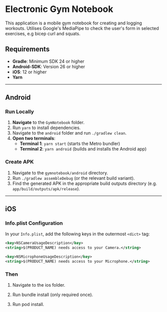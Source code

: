 # Electronic Gym Notebook

This application is a mobile gym notebook for creating and logging workouts. Utilises Google's MediaPipe to check the user's form in selected exercises, e.g bicep curl and squats. 


## Requirements
- **Gradle**: Minimum SDK 24 or higher
- **Android-SDK**: Version 26 or higher
- **iOS**: 12 or higher
- **Yarn**

---

## Android

### Run Locally
1. **Navigate** to the `GymNotebook` folder.
2. Run `yarn` to install dependencies.
3. Navigate to the `android` folder and run `./gradlew clean`.
4. **Open two terminals**:
   - **Terminal 1**: `yarn start` (starts the Metro bundler)
   - **Terminal 2**: `yarn android` (builds and installs the Android app)

### Create APK
1. Navigate to the `gymnotebook/android` directory.
2. Run `./gradlew assembleDebug` (or the relevant build variant).
3. Find the generated APK in the appropriate build outputs directory (e.g. `app/build/outputs/apk/release`).

---

## iOS

### Info.plist Configuration
In your `Info.plist`, add the following keys in the outermost `<dict>` tag:

```xml
<key>NSCameraUsageDescription</key>
<string>$(PRODUCT_NAME) needs access to your Camera.</string>

<key>NSMicrophoneUsageDescription</key>
<string>$(PRODUCT_NAME) needs access to your Microphone.</string>

```

### Then

1. Navigate to the ios folder.

2. Run bundle install (only required once).

3. Run pod install.
